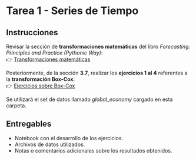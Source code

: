 # Tarea 1 - Series de Tiempo

## Instrucciones

Revisar la sección de **transformaciones matemáticas** del libro *Forecasting: Principles and Practice (Pythonic Way)*:  
👉 [Transformaciones matemáticas](https://otexts.com/fpppy/nbs/03-decomposition.html#mathematical-transformations)

Posteriormente, de la sección **3.7**, realizar los **ejercicios 1 al 4** referentes a la **transformación Box-Cox**:  
👉 [Ejercicios sobre Box-Cox](https://otexts.com/fpppy/nbs/03-decomposition.html)

Se utilizará el set de datos llamado *global_economy* cargado en esta carpeta. 
## Entregables

- Notebook con el desarrollo de los ejercicios.  
- Archivos de datos utilizados.  
- Notas o comentarios adicionales sobre los resultados obtenidos.  

